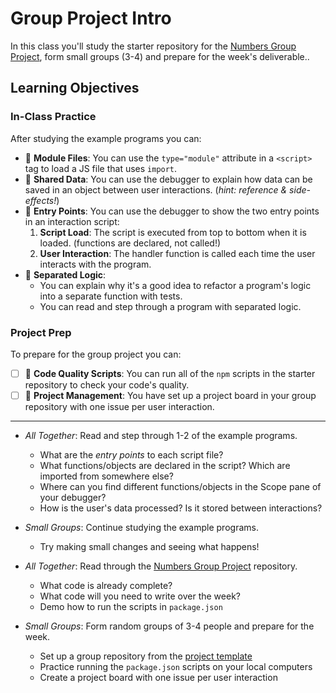 # Group Project Intro

In this class you'll study the starter repository for the
[Numbers Group Project](https://github.com/HackYourFutureBelgium/numbers-group-project),
form small groups (3-4) and prepare for the week's deliverable..

## Learning Objectives

### In-Class Practice

After studying the example programs you can:

- 🥚 **Module Files**: You can use the `type="module"` attribute in a `<script>`
  tag to load a JS file that uses `import`.
- 🥚 **Shared Data**: You can use the debugger to explain how data can be saved
  in an object between user interactions. (_hint: reference & side-effects!_)
- 🐣 **Entry Points**: You can use the debugger to show the two entry points in
  an interaction script:
  1. **Script Load**: The script is executed from top to bottom when it is
     loaded. (functions are declared, not called!)
  1. **User Interaction**: The handler function is called each time the user
     interacts with the program.
- 🐣 **Separated Logic**:
  - You can explain why it's a good idea to refactor a program's logic into a
    separate function with tests.
  - You can read and step through a program with separated logic.

### Project Prep

To prepare for the group project you can:

- [ ] 🥚 **Code Quality Scripts**: You can run all of the `npm` scripts in the
      starter repository to check your code's quality.
- [ ] 🥚 **Project Management**: You have set up a project board in your group
      repository with one issue per user interaction.

---

- _All Together_: Read and step through 1-2 of the example programs.
  - What are the _entry points_ to each script file?
  - What functions/objects are declared in the script? Which are imported from
    somewhere else?
  - Where can you find different functions/objects in the Scope pane of your
    debugger?
  - How is the user's data processed? Is it stored between interactions?
- _Small Groups_: Continue studying the example programs.
  - Try making small changes and seeing what happens!

- _All Together_: Read through the
  [Numbers Group Project](https://github.com/HackYourFutureBelgium/numbers-group-project)
  repository.
  - What code is already complete?
  - What code will you need to write over the week?
  - Demo how to run the scripts in `package.json`
- _Small Groups_: Form random groups of 3-4 people and prepare for the week.
  - Set up a group repository from the
    [project template](https://github.com/HackYourFutureBelgium/numbers-group-project)
  - Practice running the `package.json` scripts on your local computers
  - Create a project board with one issue per user interaction
